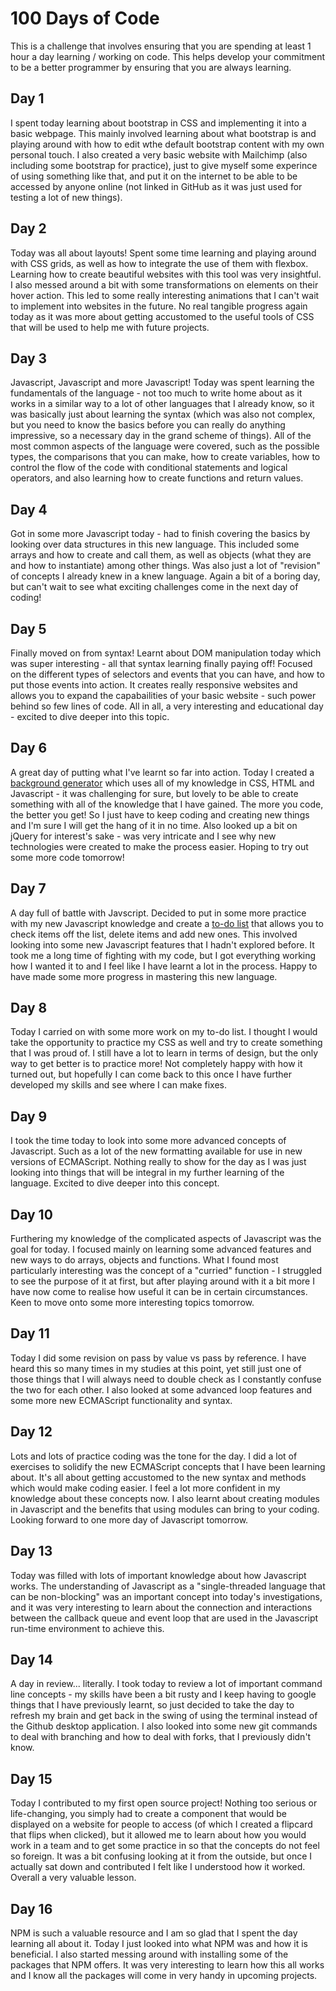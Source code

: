 # 100 Days of Code
This is a challenge that involves ensuring that you are spending at least 1 hour a day learning / working on code. This helps develop your commitment to be a better programmer by ensuring that you are always learning.

## Day 1
I spent today learning about bootstrap in CSS and implementing it into a basic webpage. This mainly involved learning about what bootstrap is and playing around with how to edit wthe default bootstrap content with my own personal touch. I also created a very basic website with Mailchimp (also including some bootstrap for practice), just to give myself some experince of using something like that, and put it on the internet to be able to be accessed by anyone online (not linked in GitHub as it was just used for testing a lot of new things).

## Day 2
Today was all about layouts! Spent some time learning and playing around with CSS grids, as well as how to integrate the use of them with flexbox. Learning how to create beautiful websites with this tool was very insightful. I also messed around a bit with some transformations on elements on their hover action. This led to some really interesting animations that I can't wait to implement into websites in the future. No real tangible progress again today as it was more about getting accustomed to the useful tools of CSS that will be used to help me with future projects. 

## Day 3
Javascript, Javascript and more Javascript! Today was spent learning the fundamentals of the language - not too much to write home about as it works in a similar way to a lot of other languages that I already know, so it was basically just about learning the syntax (which was also not complex, but you need to know the basics before you can really do anything impressive, so a necessary day in the grand scheme of things). All of the most common aspects of the language were covered, such as the possible types, the comparisons that you can make, how to create variables, how to control the flow of the code with conditional statements and logical operators, and also learning how to create functions and return values.

## Day 4
Got in some more Javascript today - had to finish covering the basics by looking over data structures in this new language. This included some arrays and how to create and call them, as well as objects (what they are and how to instantiate) among other things. Was also just a lot of "revision" of concepts I already knew in a knew language. Again a bit of a boring day, but can't wait to see what exciting challenges come in the next day of coding!

## Day 5
Finally moved on from syntax! Learnt about DOM manipulation today which was super interesting - all that syntax learning finally paying off! Focused on the different types of selectors and events that you can have, and how to put those events into action. It creates really responsive websites and allows you to expand the capabailities of your basic website - such power behind so few lines of code. All in all, a very interesting and educational day - excited to dive deeper into this topic.

## Day 6
A great day of putting what I've learnt so far into action. Today I created a [background generator](https://github.com/taylarogers/background-generator) which uses all of my knowledge in CSS, HTML and Javascript  - it was challenging for sure, but lovely to be able to create something with all of the knowledge that I have gained. The more you code, the better you get! So I just have to keep coding and creating new things and I'm sure I will get the hang of it in no time. Also looked up a bit on jQuery for interest's sake - was very intricate and I see why new technologies were created to make the process easier. Hoping to try out some more code tomorrow!

## Day 7
A day full of battle with Javscript. Decided to put in some more practice with my new Javascript knowledge and create a [to-do list](https://github.com/taylarogers/todo-list) that allows you to check items off the list, delete items and add new ones. This involved looking into some new Javascript features that I hadn't explored before. It took me a long time of fighting with my code, but I got everything working how I wanted it to and I feel like I have learnt a lot in the process. Happy to have made some more progress in mastering this new language.

## Day 8
Today I carried on with some more work on my to-do list. I thought I would take the opportunity to practice my CSS as well and try to create something that I was proud of. I still have a lot to learn in terms of design, but the only way to get better is to practice more! Not completely happy with how it turned out, but hopefully I can come back to this once I have further developed my skills and see where I can make fixes.

## Day 9
I took the time today to look into some more advanced concepts of Javascript. Such as a lot of the new formatting available for use in new versions of ECMAScript. Nothing really to show for the day as I was just looking into things that will be integral in my further learning of the language. Excited to dive deeper into this concept.

## Day 10
Furthering my knowledge of the complicated aspects of Javascript was the goal for today. I focused mainly on learning some advanced features and new ways to do arrays, objects and functions. What I found most particularly interesting was the concept of a "curried" function - I struggled to see the purpose of it at first, but after playing around with it a bit more I have now come to realise how useful it can be in certain circumstances. Keen to move onto some more interesting topics tomorrow.

## Day 11
Today I did some revision on pass by value vs pass by reference. I have heard this so many times in my studies at this point, yet still just one of those things that I will always need to double check as I constantly confuse the two for each other. I also looked at some advanced loop features and some more new ECMAScript functionality and syntax. 

## Day 12
Lots and lots of practice coding was the tone for the day. I did a lot of exercises to solidify the new ECMAScript concepts that I have been learning about. It's all about getting accustomed to the new syntax and methods which would make coding easier. I feel a lot more confident in my knowledge about these concepts now. I also learnt about creating modules in Javascript and the benefits that using modules can bring to your coding. Looking forward to one more day of Javascript tomorrow.

## Day 13
Today was filled with lots of important knowledge about how Javascript works. The understanding of Javascript as a "single-threaded language that can be non-blocking" was an important concept into today's investigations, and it was very interesting to learn about the connection and interactions between the callback queue and event loop that are used in the Javascript run-time environment to achieve this.

## Day 14
A day in review... literally. I took today to review a lot of important command line concepts - my skills have been a bit rusty and I keep having to google things that I have previously learnt, so just decided to take the day to refresh my brain and get back in the swing of using the terminal instead of the Github desktop application. I also looked into some new git commands to deal with branching and how to deal with forks, that I previously didn't know.

## Day 15
Today I contributed to my first open source project! Nothing too serious or life-changing, you simply had to create a component that would be displayed on a website for people to access (of which I created a flipcard that flips when clicked), but it allowed me to learn about how you would work in a team and to get some practice in so that the concepts do not feel so foreign. It was a bit confusing looking at it from the outside, but once I actually sat down and contributed I felt like I understood how it worked. Overall a very valuable lesson.

## Day 16
NPM is such a valuable resource and I am so glad that I spent the day learning all about it. Today I just looked into what NPM was and how it is beneficial. I also started messing around with installing some of the packages that NPM offers. It was very interesting to learn how this all works and I know all the packages will come in very handy in upcoming projects.
